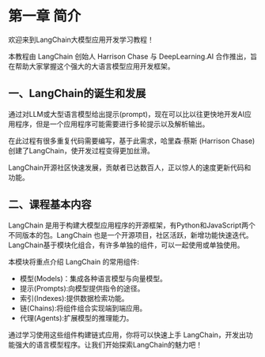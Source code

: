 # 第一章 简介

欢迎来到LangChain大模型应用开发学习教程！

本教程由 LangChain 创始人 Harrison Chase 与 DeepLearning.AI 合作推出，旨在帮助大家掌握这个强大的大语言模型应用开发框架。

## 一、LangChain的诞生和发展

通过对LLM或大型语言模型给出提示(prompt)，现在可以比以往更快地开发AI应用程序，但是一个应用程序可能需要进行多轮提示以及解析输出。

在此过程有很多重复代码需要编写，基于此需求，哈里森·蔡斯 (Harrison Chase) 创建了LangChain，使开发过程变得更加丝滑。

LangChain开源社区快速发展，贡献者已达数百人，正以惊人的速度更新代码和功能。

## 二、课程基本内容

LangChain 是用于构建大模型应用程序的开源框架，有Python和JavaScript两个不同版本的包。LangChain 也是一个开源项目，社区活跃，新增功能快速迭代。LangChain基于模块化组合，有许多单独的组件，可以一起使用或单独使用。

本模块将重点介绍 LangChain 的常用组件:

- 模型(Models)：集成各种语言模型与向量模型。
- 提示(Prompts):向模型提供指令的途径。
- 索引(Indexes):提供数据检索功能。
- 链(Chains):将组件组合实现端到端应用。
- 代理(Agents):扩展模型的推理能力。

通过学习使用这些组件构建链式应用，你将可以快速上手 LangChain，开发出功能强大的语言模型程序。让我们开始探索LangChain的魅力吧！